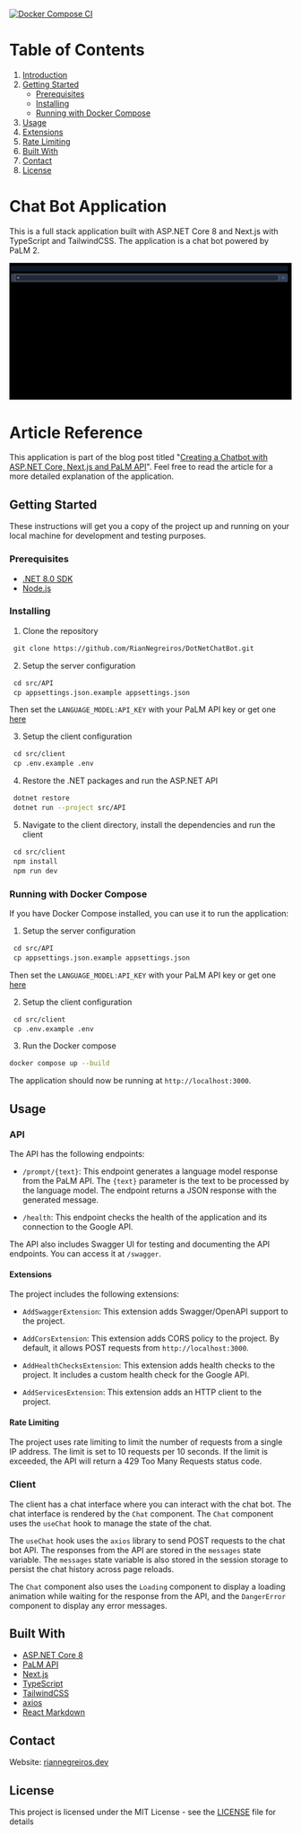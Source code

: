 [![Docker Compose CI](https://github.com/RianNegreiros/DotNetChatBot/actions/workflows/docker-ci.yml/badge.svg)](https://github.com/RianNegreiros/DotNetChatBot/actions/workflows/docker-ci.yml)

# Table of Contents
1. [Introduction](#chat-bot-application)
2. [Getting Started](#getting-started)
    - [Prerequisites](#prerequisites)
    - [Installing](#installing)
    - [Running with Docker Compose](#running-with-docker-compose)
3. [Usage](#usage)
4. [Extensions](#extensions)
5. [Rate Limiting](#rate-limiting)
6. [Built With](#built-with)
7. [Contact](#contact)
8. [License](#license)

# Chat Bot Application

This is a full stack application built with ASP.NET Core 8 and Next.js with TypeScript and TailwindCSS. The application is a chat bot powered by PaLM 2.

![GIF to showcase the Chat Bot](./docs/chatbot-demo.gif)

# Article Reference

This application is part of the blog post titled "[Creating a Chatbot with ASP.NET Core, Next.js and PaLM API](https://riannegreiros.dev/post/creating-a-chatbot-with-asp-net-core-next-js-and-palm-api)". Feel free to read the article for a more detailed explanation of the application.

## Getting Started

These instructions will get you a copy of the project up and running on your local machine for development and testing purposes.

### Prerequisites

- [.NET 8.0 SDK](https://dotnet.microsoft.com/en-us/download/dotnet/8.0)
- [Node.js](https://nodejs.org/en/blog/release/v20.11.0)

### Installing

1. Clone the repository
```bash
 git clone https://github.com/RianNegreiros/DotNetChatBot.git
```

2. Setup the server configuration
```bash
 cd src/API
 cp appsettings.json.example appsettings.json
```

Then set the `LANGUAGE_MODEL:API_KEY` with your PaLM API key or get one [here](https://ai.google.dev/gemini-api/docs/api-key)

3. Setup the client configuration
```bash
 cd src/client
 cp .env.example .env
```

4. Restore the .NET packages and run the ASP.NET API
```bash
 dotnet restore
 dotnet run --project src/API
```

5. Navigate to the client directory, install the dependencies and run the client
```bash
 cd src/client
 npm install
 npm run dev
```

### Running with Docker Compose

If you have Docker Compose installed, you can use it to run the application:

1. Setup the server configuration
```bash
 cd src/API
 cp appsettings.json.example appsettings.json
```

Then set the `LANGUAGE_MODEL:API_KEY` with your PaLM API key or get one [here](https://ai.google.dev/gemini-api/docs/api-key)

2. Setup the client configuration
```bash
 cd src/client
 cp .env.example .env
```

3. Run the Docker compose
```bash
docker compose up --build
```

The application should now be running at `http://localhost:3000`.

## Usage

### API

  The API has the following endpoints:

  - `/prompt/{text}`: This endpoint generates a language model response from the PaLM API. The `{text}` parameter is the text to be processed by the language model. The endpoint returns a JSON response with the generated message.

  - `/health`: This endpoint checks the health of the application and its connection to the Google API.

  The API also includes Swagger UI for testing and documenting the API endpoints. You can access it at `/swagger`.

  #### Extensions

  The project includes the following extensions:

  - `AddSwaggerExtension`: This extension adds Swagger/OpenAPI support to the project.

  - `AddCorsExtension`: This extension adds CORS policy to the project. By default, it allows POST requests from `http://localhost:3000`.

  - `AddHealthChecksExtension`: This extension adds health checks to the project. It includes a custom health check for the Google API.

  - `AddServicesExtension`: This extension adds an HTTP client to the project.

  #### Rate Limiting

  The project uses rate limiting to limit the number of requests from a single IP address. The limit is set to 10 requests per 10 seconds. If the limit is exceeded, the API will return a 429 Too Many Requests status code.

  ### Client

  The client has a chat interface where you can interact with the chat bot. The chat interface is rendered by the `Chat` component. The `Chat` component uses the `useChat` hook to manage the state of the chat.

  The `useChat` hook uses the `axios` library to send POST requests to the chat bot API. The responses from the API are stored in the `messages` state variable. The `messages` state variable is also stored in the session storage to persist the chat history across page reloads.

  The `Chat` component also uses the `Loading` component to display a loading animation while waiting for the response from the API, and the `DangerError` component to display any error messages.

## Built With
  - [ASP.NET Core 8](https://learn.microsoft.com/en-us/dotnet/core/whats-new/dotnet-8?source=recommendations)
  - [PaLM API](https://developers.googleblog.com/2023/03/announcing-palm-api-and-makersuite.html)
  - [Next.js](https://nextjs.org/docs)
  - [TypeScript](https://www.typescriptlang.org/)
  - [TailwindCSS](https://tailwindcss.com)
  - [axios](https://axios-http.com/)
  - [React Markdown](https://github.com/remarkjs/react-markdown)

## Contact

Website: [riannegreiros.dev](https://riannegreiros.dev)

## License

This project is licensed under the MIT License - see the [LICENSE](LICENSE) file for details
